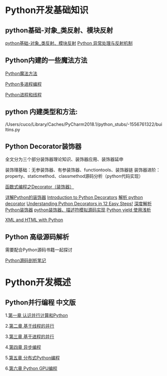# Python开发基础知识

## python基础-对象_类反射、模块反射

[python基础-对象_类反射、模块反射](python基础-对象_类反射、模块反射)
[Python 异常处理与反射机制](https://www.mkdirs.com/2019/02/01/Python/Python-%E5%BC%82%E5%B8%B8%E5%A4%84%E7%90%86%E4%B8%8E%E5%8F%8D%E5%B0%84%E6%9C%BA%E5%88%B6-9/)
## Python内建的一些魔法方法

[Python魔法方法](https://pyzh.readthedocs.io/en/latest/python-magic-methods-guide.html#id21)

[Python多进程编程](https://www.cnblogs.com/kaituorensheng/p/4445418.html)

[Python进程和线程](https://www.cnblogs.com/microfan/p/5294250.html)

## python 内建类型和方法:
/Users/cuco/Library/Caches/PyCharm2018.1/python_stubs/-1556761322/builtins.py

## Python Decorator装饰器

全文分为三个部分装饰器理论知识、装饰器应用、装饰器延申

装饰理基础：无参装饰器、有参装饰器、functiontools、装饰器链
装饰器进阶：property、staticmethod、classmethod源码分析（python代码实现）

[函数式编程之Decorator（装饰器）](https://www.cnblogs.com/mrbug/p/8326179.html)

[详解Python的装饰器](https://www.cnblogs.com/cicaday/p/python-decorator.html)
[Introduction to Python Decorators](https://www.artima.com/weblogs/viewpost.jsp?thread=240808)
[解析 python decorator](https://cizixs.com/2014/12/21/python-decorator/)
[Understanding Python Decorators in 12 Easy Steps!](http://simeonfranklin.com/blog/2012/jul/1/python-decorators-in-12-steps/)
[深度解析Python装饰器](https://zhuanlan.zhihu.com/p/53837833)
[python装饰器、描述符模拟源码实现](https://segmentfault.com/a/1190000013425128)
[Python yield 使用浅析](https://www.ibm.com/developerworks/cn/opensource/os-cn-python-yield/)

[XML and HTML with Python](https://lxml.de/index.html)



## Python 高级源码解析

需要配合Python源码书籍一起探讨

[Python源码剖析笔记](https://www.kancloud.cn/shusheng/python_source/140787)


# Python开发概述




## Python并行编程 中文版
  1.[第一章 认识并行计算和Python](https://python-parallel-programmning-cookbook.readthedocs.io/zh_CN/latest/chapter1/index.html)

  2.[第二章 基于线程的并行](https://python-parallel-programmning-cookbook.readthedocs.io/zh_CN/latest/chapter2/index.html)

  3.[第三章 基于进程的并行](https://python-parallel-programmning-cookbook.readthedocs.io/zh_CN/latest/chapter3/index.html)

  4.[第四章 异步编程](https://python-parallel-programmning-cookbook.readthedocs.io/zh_CN/latest/chapter4/index.html)

  5.[第五章 分布式Python编程](https://python-parallel-programmning-cookbook.readthedocs.io/zh_CN/latest/chapter5/index.html)

  6.[第六章 Python GPU编程](https://python-parallel-programmning-cookbook.readthedocs.io/zh_CN/latest/chapter6/index.html)
